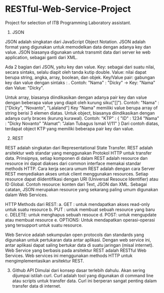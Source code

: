 # RESTful-Web-Service-Project
Project for selection of ITB Programming Laboratory assistant.

1. JSON

JSON adalah singkatan dari JavaScript Object Notation.
JSON adalah format yang digunakan untuk memodelkan data dengan adanya key dan value.
JSON biasanya digunakan untuk transmit data dari server ke web application, sebagai ganti dari XML.

Ada 2 bagian dari JSON, yaitu key dan value.
Key: sebagai dari suatu nilai, secara sintaks, selalu diapit oleh tanda kutip double.
Value: nilai dapat berupa string, angka, array, boolean, dan objek.
Key/Value pair: gabungan key dan value dengan sintaks <key> : <value>.
	Contoh: "Nama" : "Dicky" -> Key: "Nama" dan Value: "Dicky".

Untuk array, biasanya diindikasikan dengan adanya pair key dan value dengan beberapa value yang diapit oleh kurung siku("[]").
	Contoh: "Nama" : ["Dicky", "Novanto", "Lalaland"]
		Key "Nama" memiliki value berupa array of string berisi 3 elemen diatas.
Untuk object, biasanya diindikasikan dengan adanya curly braces (kurung kurawal).
	Contoh: "KTP" : {
			"ID"   	: 1234
			"Nama" 	: "Dicky Novanto"
			"Alamat": "Jalan Tubagus Ismail V/11"
		}
	Dari contoh diatas, terdapat object KTP yang memiliki beberapa pair key dan value.


2. REST

REST adalah singkatan dari Representational State Transfer. REST adalah arsitektur web standar yang menggunakan Protokol HTTP untuk transfer data.
Prinsipnya, setiap komponen di dalam REST adalah resource dan resource ini dapat diakses dari common interface memakai standar methods HTTP.
Cara kerja secara umum REST adalah dengan cara Server REST menyediakan akses untuk client menggunakan resources. Setiap resource dapat diidentifikasi dengan URI (Universal Resouce Identifier) atau ID Global. Contoh resource: konten dari Text, JSON dan XML. Sebagai catatan, JSON merupakan resource yang sekarang paling umum digunakan dalam Web Services.

HTTP Methods dari REST: 
a. GET :  untuk mendapatkan akses read-only untuk suatu resource
b. PUT : untuk membuat sebuah resource yang baru
c. DELETE: untuk menghapus sebuah resouce
d. POST: untuk mengupdate atau membuat resource
e. OPTIONS: Untuk mendapatkan operasi-operasi yang tersupport untuk suatu resource.

Web Service adalah sekumpulan open protocols dan standards yang digunakan untuk pertukaran data antar aplikasi. Dengan web service ini, antar aplikasi dapat saling bertukar data di suatu jaringan (misal internet).
Web Service yang berbasis pada arsitektur REST adalah RESTful Web Services. Web services ini menggunakan methods HTTP untuk mengimplementasikan arsitektur REST.

3. Github API
Dimulai dari konsep dasar terlebih dahulu.
Akan sering dijumpai istilah curl. Curl adalah tool yang digunakan di command line atau scripts untuk transfer data. Curl ini berperan sangat penting dalam transfer data di internet.
